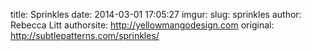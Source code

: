 title: Sprinkles
date: 2014-03-01 17:05:27
imgur: 
slug: sprinkles
author: Rebecca Litt
authorsite: http://yellowmangodesign.com
original: http://subtlepatterns.com/sprinkles/
